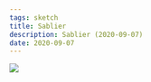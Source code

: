```yaml
---
tags: sketch
title: Sablier
description: Sablier (2020-09-07)
date: 2020-09-07
---
```


![](28_Sablier_2020-09-07.jpeg) 
